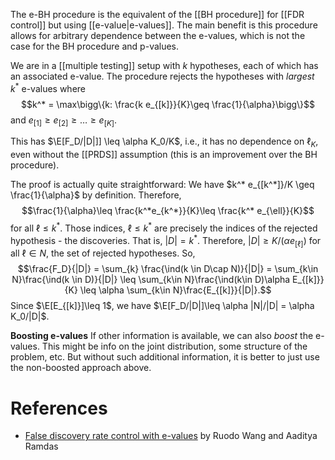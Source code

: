 The e-BH procedure is the equivalent of the [[BH procedure]] for [[FDR control]] but using [[e-value|e-values]]. The main benefit is this procedure allows for arbitrary dependence between the e-values, which is not the case for the BH procedure and p-values. 

We are in a [[multiple testing]] setup with $k$ hypotheses, each of which has an associated e-value. 
The procedure rejects the hypotheses with _largest_ $k^*$ e-values where 
$$k^* = \max\bigg\{k: \frac{k e_{[k]}}{K}\geq \frac{1}{\alpha}\bigg\}$$
and $e_{[1]}\geq e_{[2]} \geq \dots \geq e_{[K]}$. 

This has $\E[F_D/|D|]] \leq \alpha K_0/K$, i.e., it has no dependence on $\ell_K$, even without the [[PRDS]] assumption (this is an improvement over the BH procedure). 

The proof is actually quite straightforward:  We have $k^* e_{[k^*]}/K  \geq \frac{1}{\alpha}$ by definition. Therefore, $$\frac{1}{\alpha}\leq \frac{k^*e_{k^*}}{K}\leq \frac{k^* e_{\ell}}{K}$$for all $\ell\leq k^*$. Those indices, $\ell\leq k^*$ are precisely the indices of the rejected hypothesis - the discoveries. That is, $|D|=k^*$. Therefore, $|D|\geq K/(\alpha e_{[\ell]})$ for all $\ell\in N$, the set of rejected hypotheses. So, 
$$\frac{F_D}{|D|} = \sum_{k} \frac{\ind(k \in D\cap N)}{|D|} = \sum_{k\in N}\frac{\ind(k \in D)}{|D|} \leq \sum_{k\in N}\frac{\ind(k\in D)\alpha E_{[k]}}{K} \leq \alpha \sum_{k\in N}\frac{E_{[k]}}{|D|}.$$
Since $\E[E_{[k]}]\leq 1$, we have $\E[F_D/|D|]\leq \alpha |N|/|D| = \alpha K_0/|D|$.  

**Boosting e-values**
If other information is available, we can also _boost_ the e-values. This might be info on the joint distribution, some structure of the problem, etc. But without such additional information, it is better to just use the non-boosted approach above. 

# References 

- [False discovery rate control with e-values](https://arxiv.org/pdf/2009.02824.pdf) by Ruodo Wang and Aaditya Ramdas 
 
